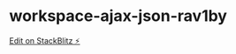 # workspace-ajax-json-rav1by

[Edit on StackBlitz ⚡️](https://stackblitz.com/edit/workspace-ajax-json-rav1by)